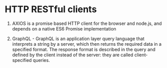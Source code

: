 # HTTP RESTful clients


1. AXIOS is a promise based HTTP client for the browser and node.js, and depends on a native ES6 Promise implementation


2. GraphQL - GraphQL is an application layer query language that interprets a string by a server, which then returns the required data in a specified format.
The response format is described in the query and defined by the client instead of the server: they are called client‐specified queries.



